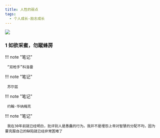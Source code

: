 ```yaml
---
title: 人性的弱点
tags:
  - 个人成长-励志成长
---
```


![](https://wfqqreader-1252317822.image.myqcloud.com/cover/447/814447/s_814447.jpg)


### 1 如欲采蜜，勿蹴蜂房




!!! note "笔记"

	 “双枪手”科洛雷 


!!! note "笔记"

	 苏尔兹 


!!! note "笔记"

	 约翰·华纳梅克 


!!! note "笔记"

	 我在30年前就已经明白，批评别人是愚蠢的行为。我并不是埋怨上帝对智慧的分配不均，因为要克服自己的缺陷就已经非常困难了 

